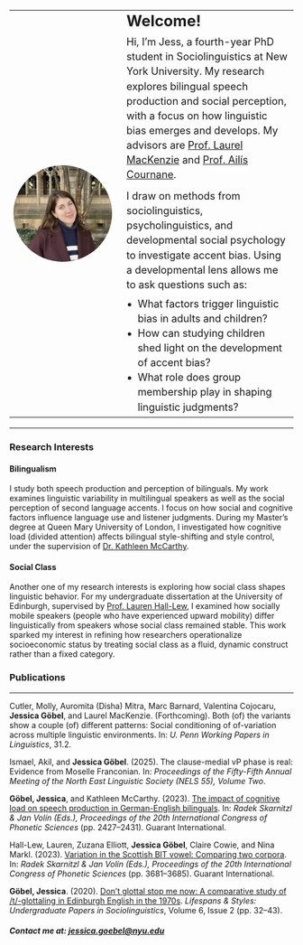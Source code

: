 <table style="border-collapse: collapse; border: none; width: 100%;">
  <tr>
    <td style="border: none; padding-right: 20px; width: 40%; vertical-align: middle;">
      <img
        src="https://raw.githubusercontent.com/GoebelJess/goebeljess.github.io/0eff24459eaea56575abe60d2eb1f60dc694bbc8/CLL%20pic.jpg"
        style="width: 100%; max-width: 400px; border-radius: 50%; display: block; margin: 0 auto;">
    </td>
    <td style="border: none; font-size: 18px; width: 60%; vertical-align: middle; padding-left: 6px;">
      <h2 style="margin: 0 0 8px 0;"><strong>Welcome!</strong></h2>
      <p style="margin: 0 0 12px 0; line-height: 1.45;">
        Hi, I’m Jess, a fourth-year PhD student in Sociolinguistics at New York University. My research explores bilingual speech production and social perception, with a focus on how linguistic bias emerges and develops. My advisors are <a href="https://www.laurelmackenzie.com/" target="_blank">Prof. Laurel MacKenzie</a> and <a href="https://wp.nyu.edu/cournane/" target="_blank">Prof. Ailís Cournane</a>.
      </p>
      <p style="margin: 0 0 8px 0; line-height: 1.45;">
        I draw on methods from sociolinguistics, psycholinguistics, and developmental social psychology to investigate accent bias. Using a developmental lens allows me to ask questions such as:
      </p>
      <ul style="margin: 8px 0 0 20px; padding: 0; line-height: 1.45;">
         <li>What factors trigger linguistic bias in adults and children?</li>
  <li>How can studying children shed light on the development of accent bias?</li>
  <li>What role does group membership play in shaping linguistic judgments?</li>
      </ul>
    </td>
  </tr>
</table>

<hr style="margin-top: 18px;">

<h3><strong>Research Interests</strong></h3>

<h4><strong>Bilingualism</strong></h4>
I study both speech production and perception of bilinguals. My work examines linguistic variability in multilingual speakers as well as the social perception of second language accents. I focus on how social and cognitive factors influence language use and listener judgments. During my Master’s degree at Queen Mary University of London, I investigated how cognitive load (divided attention) affects bilingual style-shifting and style control, under the supervision of <a href="https://www.qmul.ac.uk/sllf/linguistics/people/academic/profiles/mccarthy.html" target="_blank">Dr. Kathleen McCarthy</a>.

<h4><strong>Social Class</strong></h4>
Another one of my research interests is exploring how social class shapes linguistic behavior. For my undergraduate dissertation at the University of Edinburgh, supervised by <a href="https://www.laurenhall-lew.com/" target="_blank">Prof. Lauren Hall-Lew</a>, I examined how socially mobile speakers (people who have experienced upward mobility) differ linguistically from speakers whose social class remained stable. This work sparked my interest in refining how researchers operationalize socioeconomic status by treating social class as a fluid, dynamic construct rather than a fixed category.


<h3><strong>Publications</strong></h3>

<hr>

Cutler, Molly, Auromita (Disha) Mitra, Marc Barnard, Valentina Cojocaru, <strong>Jessica Göbel</strong>, and Laurel MacKenzie. (Forthcoming). Both (of) the variants show a couple (of) different patterns: Social conditioning of of-variation across multiple linguistic environments. In: <em>U. Penn Working Papers in Linguistics</em>, 31.2.

Ismael, Akil, and <strong>Jessica Göbel</strong>. (2025). The clause-medial vP phase is real: Evidence from Moselle Franconian. In: <em>Proceedings of the Fifty-Fifth Annual Meeting of the North East Linguistic Society (NELS 55), Volume Two</em>.

<strong>Göbel, Jessica</strong>, and Kathleen McCarthy. (2023). <a href="https://www.internationalphoneticassociation.org/icphs-proceedings/ICPhS2023/full_papers/150.pdf">The impact of cognitive load on speech production in German-English bilinguals</a>. In: <em>Radek Skarnitzl & Jan Volín (Eds.), Proceedings of the 20th International Congress of Phonetic Sciences</em> (pp. 2427–2431). Guarant International.

Hall-Lew, Lauren, Zuzana Elliott, <strong>Jessica Göbel</strong>, Claire Cowie, and Nina Markl. (2023). <a href="https://www.internationalphoneticassociation.org/icphs-proceedings/ICPhS2023/full_papers/740.pdf">Variation in the Scottish BIT vowel: Comparing two corpora</a>. In: <em>Radek Skarnitzl & Jan Volín (Eds.), Proceedings of the 20th International Congress of Phonetic Sciences</em> (pp. 3681–3685). Guarant International.

<strong>Göbel, Jessica</strong>. (2020). <a href="http://journals.ed.ac.uk/lifespansstyles/article/view/5219/7262">Don’t glottal stop me now: A comparative study of /t/-glottaling in Edinburgh English in the 1970s</a>. <em>Lifespans & Styles: Undergraduate Papers in Sociolinguistics</em>, Volume 6, Issue 2 (pp. 32–43).

##### Contact me at: jessica.goebel@nyu.edu


